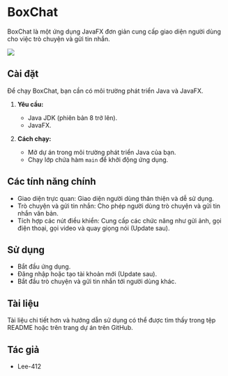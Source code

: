 # BoxChat 

BoxChat là một ứng dụng JavaFX đơn giản cung cấp giao diện người dùng cho việc trò chuyện và gửi tin nhắn.

<img src="https://imgur.com/a/euYfkss">


## Cài đặt

Để chạy BoxChat, bạn cần có môi trường phát triển Java và JavaFX.

1. **Yêu cầu:**
    - Java JDK (phiên bản 8 trở lên).
    - JavaFX.

2. **Cách chạy:**
    - Mở dự án trong môi trường phát triển Java của bạn.
    - Chạy lớp chứa hàm `main` để khởi động ứng dụng.

## Các tính năng chính

- Giao diện trực quan: Giao diện người dùng thân thiện và dễ sử dụng.
- Trò chuyện và gửi tin nhắn: Cho phép người dùng trò chuyện và gửi tin nhắn văn bản.
- Tích hợp các nút điều khiển: Cung cấp các chức năng như gửi ảnh, gọi điện thoại, gọi video và quay giọng nói (Update sau).

## Sử dụng

- Bắt đầu ứng dụng.
- Đăng nhập hoặc tạo tài khoản mới (Update sau).
- Bắt đầu trò chuyện và gửi tin nhắn tới người dùng khác.


## Tài liệu

Tài liệu chi tiết hơn và hướng dẫn sử dụng có thể được tìm thấy trong tệp README hoặc trên trang dự án trên GitHub.

## Tác giả

- Lee-412

